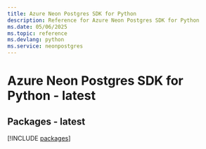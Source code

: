 ```yaml
---
title: Azure Neon Postgres SDK for Python
description: Reference for Azure Neon Postgres SDK for Python
ms.date: 05/06/2025
ms.topic: reference
ms.devlang: python
ms.service: neonpostgres
---
```

# Azure Neon Postgres SDK for Python - latest
## Packages - latest
[!INCLUDE [packages](neon-postgres-index.md)]